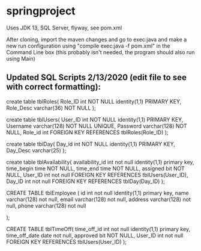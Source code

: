 # springproject
Uses JDK 13, SQL Server, flyway, see pom.xml

After cloning, import the maven changes and go to exec:java and make a new run configuration using 
"compile exec:java -f pom.xml" in the Command Line box (this probably isn't needed, the program should also run using Main)

## Updated SQL Scripts 2/13/2020 (edit file to see with correct formatting):

create table tblRoles(
    Role_ID int NOT NULL identity(1,1) PRIMARY KEY,
    Role_Desc varchar(36) NOT NULL
);

create table tblUsers(
    User_ID int NOT NULL identity(1,1) PRIMARY KEY,
    Username varchar(128) NOT NULL UNIQUE,
    Password varchar(128) NOT NULL,
    Role_id int FOREIGN KEY REFERENCES tblRoles(Role_ID)
);

create table tblDay(
    Day_id int NOT NULL identity(1,1) PRIMARY KEY,
    Day_Desc varchar(25)
);

create table tblAvailability(
	availability_id int not null identity(1,1) primary key,
    time_begin time NOT NULL,
    time_end time NOT NULL,
    assigned bit NOT NULL,
    User_ID int not null FOREIGN KEY REFERENCES  tblUsers(User_ID),
    Day_ID int not null FOREIGN KEY REFERENCES tblDay(Day_ID)
);

CREATE TABLE tblEmployee (
id int not null identity(1,1) primary key,
name varchar(128) not null,
email varchar(128) not null,
address varchar(128) not null,
phone varchar(128) not null

);

CREATE TABLE tblTimeOff(
	time_off_id int not null identity(1,1) primary key,
	time_off_date date not null,
	approved bit NOT NULL,
	User_ID int not null FOREIGN KEY REFERENCES tblUsers(User_ID)
);

